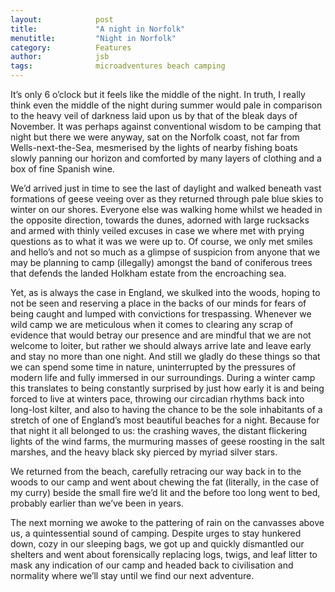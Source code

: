 ```yaml
---
layout:            post
title:             "A night in Norfolk"
menutitle:         "Night in Norfolk"
category:          Features
author:            jsb
tags:              microadventures beach camping
---
```


<div class="bg-scroll" style="background-image: url('{{ site.github.url }}/media/img/norfolk.jpg')"></div>
 

It’s only 6 o’clock but it feels like the middle of the night. In truth, I really think even the middle of the night during summer would pale in comparison to the heavy veil of darkness laid upon us by that of the bleak days of November. It was perhaps against conventional wisdom to be camping that night but there we were anyway, sat on the Norfolk coast, not far from Wells-next-the-Sea, mesmerised by the lights of nearby fishing boats slowly panning our horizon and comforted by many layers of clothing and a box of fine Spanish wine. 

We’d arrived just in time to see the last of daylight and walked beneath vast formations of geese veeing over as they returned through pale blue skies to winter on our shores. Everyone else was walking home whilst we headed in the opposite direction, towards the dunes, adorned with large rucksacks and armed with thinly veiled excuses in case we where met with prying questions as to what it was we were up to. Of course, we only met smiles and hello’s and not so much as a glimpse of suspicion from anyone that we may be planning to camp (illegally) amongst the band of coniferous trees that defends the landed Holkham estate from the encroaching sea. 

Yet, as is always the case in England, we skulked into the woods, hoping to not be seen and reserving a place in the backs of our minds for fears of being caught and lumped with convictions for trespassing. Whenever we wild camp we are meticulous when it comes to clearing any scrap of evidence that would betray our presence and are mindful that we are not welcome to loiter, but rather we should always arrive late and leave early and stay no more than one night. And still we gladly do these things so that we can spend some time in nature, uninterrupted by the pressures of modern life and fully immersed in our surroundings. During a winter camp this translates to being constantly surprised by just how early it is and being forced to live at winters pace, throwing our circadian rhythms back into long-lost kilter, and also to having the chance to be the sole inhabitants of a stretch of one of England’s most beautiful beaches for a night. Because for that night it all belonged to us: the crashing waves, the distant flickering lights of the wind farms, the murmuring masses of geese roosting in the salt marshes, and the heavy black sky pierced by myriad silver stars.

<div class="bg-scroll" style="background-image: url('{{ site.github.url }}/media/img/norfolk1.jpg')"></div>

We returned from the beach, carefully retracing our way back in to the woods to our camp and went about chewing the fat (literally, in the case of my curry) beside the small fire we’d lit and the before too long went to bed, probably earlier than we’ve been in years. 

The next morning we awoke to the pattering of rain on the canvasses above us, a quintessential sound of camping. Despite urges to stay hunkered down, cozy in our sleeping bags, we got up and quickly dismantled our shelters and went about forensically replacing logs, twigs, and leaf litter to mask any indication of our camp and headed back to civilisation and normality where we’ll stay until we find our next adventure.     